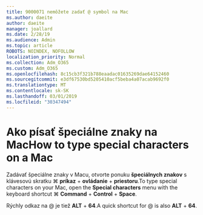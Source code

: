 ```yaml
---
title: 9000071 nemôžete zadať @ symbol na Mac
ms.author: daeite
author: daeite
manager: joallard
ms.date: 2/28/19
ms.audience: Admin
ms.topic: article
ROBOTS: NOINDEX, NOFOLLOW
localization_priority: Normal
ms.collection: Adm_O365
ms.custom: Adm_O365
ms.openlocfilehash: 8c15cb3f321b788eaadac01635269dae64152460
ms.sourcegitcommit: e3df67530bd5205410acf5beba4a07acab9692f0
ms.translationtype: MT
ms.contentlocale: sk-SK
ms.lasthandoff: 03/01/2019
ms.locfileid: "30347494"
---
```

# <a name="how-to-type-special-characters-on-a-mac"></a><span data-ttu-id="aab63-102">Ako písať špeciálne znaky na Mac</span><span class="sxs-lookup"><span data-stu-id="aab63-102">How to type special characters on a Mac</span></span>

<span data-ttu-id="aab63-103">Zadávať špeciálne znaky v Macu, otvorte ponuku **špeciálnych znakov** s klávesovú skratku ⌘ **príkaz** + **ovládanie** + **priestoru**.</span><span class="sxs-lookup"><span data-stu-id="aab63-103">To type special characters on your Mac, open the **Special characters** menu with the keyboard shortcut ⌘ **Command** + **Control** + **Space**.</span></span>

<span data-ttu-id="aab63-104">Rýchly odkaz na @ je tiež **ALT** + **64**.</span><span class="sxs-lookup"><span data-stu-id="aab63-104">A quick shortcut for @ is also **ALT** + **64**.</span></span>